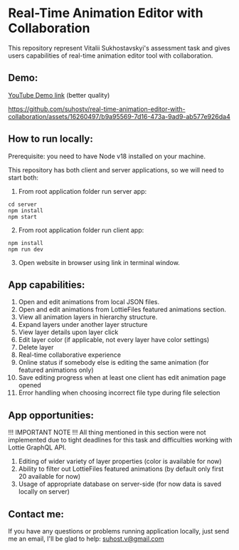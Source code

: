 # Real-Time Animation Editor with Collaboration

This repository represent Vitalii Sukhostavskyi's assessment task and gives users capabilities of real-time animation editor tool with collaboration.

## Demo:

[YouTube Demo link](https://www.youtube.com/watch?v=-d62DnsplO0) (better quality)

https://github.com/suhostv/real-time-animation-editor-with-collaboration/assets/16260497/b9a95569-7d16-473a-9ad9-ab577e926da4

## How to run locally:

Prerequisite: you need to have Node v18 installed on your machine.

This repository has both client and server applications, so we will need to start both:
1. From root application folder run server app:
```
cd server
npm install
npm start
```

2. From root application folder run client app:
```
npm install
npm run dev
```

3. Open website in browser using link in terminal window.

## App capabilities:

1. Open and edit animations from local JSON files.
2. Open and edit animations from LottieFiles featured animations section.
3. View all animation layers in hierarchy structure.
4. Expand layers under another layer structure
5. View layer details upon layer click
6. Edit layer color (if applicable, not every layer have color settings)
7. Delete layer
8. Real-time collaborative experience
9. Online status if somebody else is editing the same animation (for featured animations only)
10. Save editing progress when at least one client has edit animation page opened
11. Error handling when choosing incorrect file type during file selection

## App opportunities:

!!! IMPORTANT NOTE !!!
All thing mentioned in this section were not implemented due to tight deadlines for this task and difficulties working with Lottie GraphQL API.

1. Editing of wider variety of layer properties (color is available for now)
2. Ability to filter out LottieFiles featured  animations (by default only first 20 available for now)
3. Usage of appropriate database on server-side (for now data is saved locally on server)

## Contact me:

If you have any questions or problems running application locally, just send me an email, I'll be glad to help: suhost.v@gmail.com
